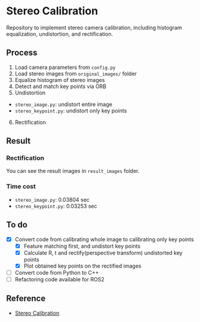 # Stereo Calibration

Repository to implement stereo camera calibration, including histogram equalization, undistortion, and rectification.


## Process
1. Load camera parameters from `config.py`
2. Load stereo images from `original_images/` folder
3. Equalize histogram of stereo images
4. Detect and match key points via ORB
5. Undistortion
  - `stereo_image.py`: undistort entire image
  - `stereo_keypoint.py`: undistort only key points
6. Rectification


## Result
### Rectification
You can see the result images in `result_images` folder.


### Time cost
- `stereo_image.py`: 0.03804 sec
- `stereo_keypoint.py`: 0.03253 sec


## To do

- [X] Convert code from calibrating whole image to calibrating only key points
  - [X] Feature matching first, and undistort key points
  - [X] Calculate R, t and rectify(perspective transform) undistorted key points
  - [X] Plot obtained key points on the rectified images
- [ ] Convert code from Python to C++
- [ ] Refactoring code available for ROS2

## Reference

- [Stereo Calibration](https://github.com/wingedrasengan927/Stereo-Geometry/blob/master/Fundamental%20Matrix%20and%20Stereo%20Rectification.ipynb)
